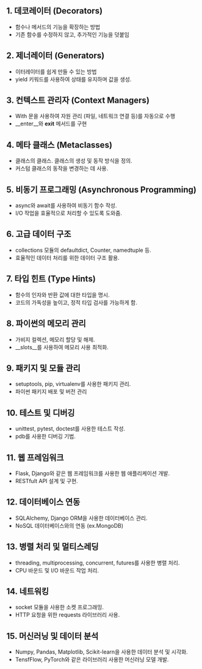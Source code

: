 ## 1. 데코레이터 (Decorators)
- 함수나 메서드의 기능을 확장하는 방법 
- 기존 함수를 수정하지 않고, 추가적인 기능을 덧붙임

## 2. 제너레이터 (Generators)
- 이터레이터를 쉽게 만들 수 있는 방법
- yield 키워드를 사용하여 상태를 유지하며 값을 생성.

## 3. 컨텍스트 관리자 (Context Managers)
- With 문을 사용하여 자원 관리 (파일, 네트워크 연결 등)를 자동으로 수행 
- __enter__와 __exit__ 메서드를 구현

## 4. 메타 클래스 (Metaclasses)
- 클래스의 클래스. 클래스의 생성 및 동작 방식을 정의.
- 커스텀 클래스의 동작을 변경하는 데 사용.

## 5. 비동기 프로그래밍 (Asynchronous Programming)
- async와 await를 사용하여 비동기 함수 작성.
- I/O 작업을 효율적으로 처리할 수 있도록 도와줌.

## 6. 고급 데이터 구조 
- collections 모듈의 defaultdict, Counter, namedtuple 등.
- 효율적인 데이터 처리를 위한 데이터 구조 활용.

## 7. 타입 힌트 (Type Hints)
- 함수의 인자와 반환 값에 대한 타입을 명시.
- 코드의 가독성을 높이고, 정적 타입 검사를 가능하게 함. 

## 8. 파이썬의 메모리 관리
- 가비지 컬렉션, 메모리 할당 및 해제. 
- __slots__를 사용하여 메모리 사용 최적화.

## 9. 패키지 및 모듈 관리
- setuptools, pip, virtualenv를 사용한 패키지 관리.
- 파이썬 패키지 배포 및 버전 관리

## 10. 테스트 및 디버깅 
- unittest, pytest, doctest를 사용한 테스트 작성.
- pdb를 사용한 디버깅 기법.

## 11. 웹 프레임워크 
- Flask, Django와 같은 웹 프레임워크를 사용한 웹 애플리케이션 개발.
- RESTfult API 설계 및 구현.

## 12. 데이터베이스 연동 
- SQLAlchemy, Django ORM을 사용한 데이터베이스 관리.
- NoSQL 데이터베이스와의 연동 (ex.MongoDB)

## 13. 병렬 처리 및 멀티스레딩 
- threading, multiprocessing, concurrent, futures를 사용한 병렬 처리.
- CPU 바운드 및 I/O 바운드 작업 처리.

## 14. 네트워킹 
- socket 모듈을 사용한 소켓 프로그래밍.
- HTTP 요청을 위한 requests 라이브러리 사용.

## 15. 머신러닝 및 데이터 분석 
- Numpy, Pandas, Matplotlib, Scikit-learn을 사용한 데이터 분석 및 시각화.
- TensfFlow, PyTorch와 같은 라이브러리 사용한 머신러닝 모델 개발.